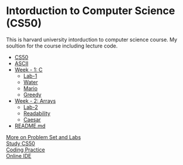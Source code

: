 
# Intorduction to Computer Science (CS50)
This is harvard university intorduction to computer science course.
My soultion for the course including lecture code.


 * [CS50](https://github.com/hassanshahzadaheer/cs50x-2021)
 * [ASCII](https://github.com/hassanshahzadaheer/cs50x-2021/tree/master/ASCII)
 * [Week - 1: C](https://cs50.harvard.edu/x/2021/weeks/1/)
   * [Lab-1]()
   * [Water](https://github.com/hassanshahzadaheer/cs50x-2021/blob/master/week1/pset1/water.c)
   * [Mario](https://github.com/hassanshahzadaheer/cs50x-2021/blob/master/week1/pset1/mario.c)
   * [Greedy](https://github.com/hassanshahzadaheer/cs50x-2021/blob/master/week1/pset1/greedy.c)
 * [Week - 2: Arrays](https://cs50.harvard.edu/x/2021/weeks/2/)
   * [Lab-2]()
   * [Readability]()
   * [Caesar]()
 * [README.md](./README.md)


[More on Problem Set and Labs](https://cs50.harvard.edu/x/2021/)</br>
[Study CS50](https://study.cs50.net/)</br>
[Coding Practice](https://sandbox.cs50.io/)</br>
[Online IDE](https://ide.cs50.io/)

